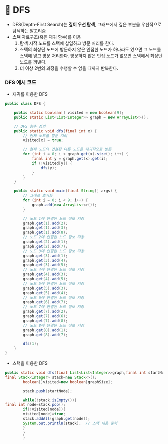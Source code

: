 # 📓 DFS

- DFS(Depth-First Search)는 **깊이 우선 탐색**, 그래프에서 깊은 부분을 우선적으로 탐색하는 알고리즘
- **스택** 자료구조(혹은 재귀 함수)를 이용
    1. 탐색 시작 노드를 스택에 삽입하고 방문 처리를 한다.
    2. 스택의 최상단 노드에 방문하지 않은 인접한 노드가 하나라도 있으면 그 노드를 스택에 넣고 방문 처리한다.
       방문하지 않은 인접 노드가 없으면 스택에서 최상단 노드를 꺼낸다.
    3. 더 이상 2번의 과정을 수행할 수 없을 때까지 반복한다.

### DFS 예시 코드

- 재귀를 이용한 DFS

```java
public class DFS {

    public static boolean[] visited = new boolean[9];
    public static List<List<Integer>> graph = new ArrayList<>();

    // DFS 함수 정의
    public static void dfs(final int x) {
        // 현재 노드를 방문 처리
        visited[x] = true;

        // 현재 노드와 연결된 다른 노드를 재귀적으로 방문
        for (int i = 0; i < graph.get(x).size(); i++) {
            final int y = graph.get(x).get(i);
            if (!visited[y]) {
                dfs(y);
            }
        }
    }

    public static void main(final String[] args) {
        // 그래프 초기화
        for (int i = 0; i < 9; i++) {
            graph.add(new ArrayList<>());
        }

        // 노드 1에 연결된 노드 정보 저장
        graph.get(1).add(2);
        graph.get(1).add(3);
        graph.get(1).add(8);
        // 노드 2에 연결된 노드 정보 저장
        graph.get(2).add(1);
        graph.get(2).add(7);
        // 노드 3에 연결된 노드 정보 저장
        graph.get(3).add(1);
        graph.get(3).add(4);
        graph.get(3).add(5);
        // 노드 4에 연결된 노드 정보 저장
        graph.get(4).add(3);
        graph.get(4).add(5);
        // 노드 5에 연결된 노드 정보 저장
        graph.get(5).add(3);
        graph.get(5).add(4);
        // 노드 6에 연결된 노드 정보 저장
        graph.get(6).add(7);
        // 노드 7에 연결된 노드 정보 저장
        graph.get(7).add(2);
        graph.get(7).add(6);
        graph.get(7).add(8);
        // 노드 8에 연결된 노드 정보 저장
        graph.get(8).add(1);
        graph.get(8).add(7);

        dfs(1);
    }
}
```

- 스택을 이용한 DFS

```java
public static void dfs(final List<List<Integer>>graph,final int startNode){
final Stack<Integer> stack=new Stack<>();
        boolean[]visited=new boolean[graphSize];

        stack.push(startNode);

        while(!stack.isEmpty()){
final int node=stack.pop();
        if(!visited[node]){
        visited[node]=true;
        stack.addAll(graph.get(node));
        System.out.println(stack);  // 스택 내용 출력
        }
        }
        }
```
